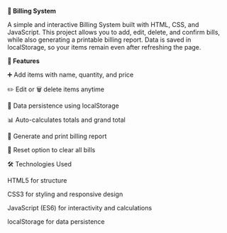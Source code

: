 **🧾 Billing System** 
 
A simple and interactive Billing System built with HTML, CSS, and JavaScript.
This project allows you to add, edit, delete, and confirm bills, while also generating a printable billing report. Data is saved in localStorage, so your items remain even after refreshing the page.

**🚀 Features**

➕ Add items with name, quantity, and price

✏️ Edit or 🗑️ delete items anytime

💾 Data persistence using localStorage

📊 Auto-calculates totals and grand total

🧾 Generate and print billing report

🔄 Reset option to clear all bills

🛠️ Technologies Used

HTML5 for structure

CSS3 for styling and responsive design

JavaScript (ES6) for interactivity and calculations

localStorage for data persistence
